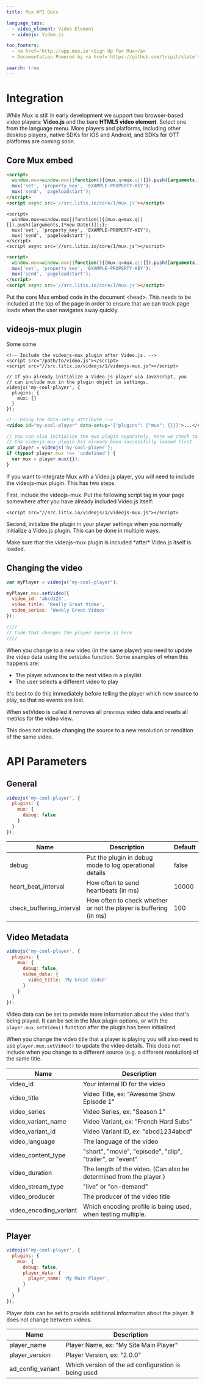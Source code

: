 ```yaml
---
title: Mux API Docs

language_tabs:
  - video_element: Video Element
  - videojs: Video.js

toc_footers:
  - <a href='http://app.mux.io'>Sign Up for Mux</a>
  - Documentation Powered by <a href='https://github.com/tripit/slate'>Slate</a>

search: true
---
```


# Integration

While Mux is still in early development we support two browser-based video players: <strong>Video.js</strong> and the bare <strong>HTML5 video element</strong>. Select one from the language menu. More players and platforms, including other desktop players, native SDKs for iOS and Android, and SDKs for OTT platforms are coming soon.

## Core Mux embed

```html
<script>
  window.mux=window.mux||function(){(mux.q=mux.q||[]).push([arguments,1*new Date()]);};
  mux('set', 'property_key', 'EXAMPLE-PROPERTY-KEY');
  mux('send', 'pageloadstart');
</script>
<script async src='//src.litix.io/core/1/mux.js'></script>
```

```
<script>
  window.mux=window.mux||function(){(mux.q=mux.q||[]).push([arguments,1*new Date()]);};
  mux('set', 'property_key', 'EXAMPLE-PROPERTY-KEY');
  mux('send', 'pageloadstart');
</script>
<script async src='//src.litix.io/core/1/mux.js'></script>
```

```html
<script>
  window.mux=window.mux||function(){(mux.q=mux.q||[]).push([arguments,1*new Date()]);};
  mux('set', 'property_key', 'EXAMPLE-PROPERTY-KEY');
  mux('send', 'pageloadstart');
</script>
<script async src='//src.litix.io/core/1/mux.js'></script>
```

Put the core Mux embed code in the document &lt;head&gt;. This needs to be included at the top of the page in order to ensure that we can track page loads when the user navigates away quickly.

## videojs-mux plugin

Some some

```videojs_html
<!-- Include the videojs-mux plugin after Video.js. -->
<script src="/path/to/video.js"></script>
<script src="//src.litix.io/videojs/1/videojs-mux.js"></script>
```


```videojs
// If you already initialize a Video.js player via JavaScript, you
// can include mux in the plugin object in settings.
videojs('my-cool-player', {
  plugins: {
    mux: {}
  }
});
```

<div class="before-video-js"></div>

```html
<!-- Using the data-setup attribute -->
<video id="my-cool-player" data-setup='{"plugins": {"mux": {}}}'>...</video>
```

<div class="before-video-js"></div>

```javascript
// You can also initialize the mux plugin separately. Here we check to make sure
// the videojs-mux plugin has already been successfully loaded first.
var player = videojs('my-cool-player');
if (typeof player.mux !== 'undefined') {
  var mux = player.mux({});
}
```

If you want to integrate Mux with a Video.js player, you will need to include the videojs-mux plugin. This has two steps.

First, include the videojs-mux. Put the following script tag in your page somewhere after you have already included Video.js itself:

`<script src="//src.litix.io/videojs/1/videojs-mux.js"></script>`

Second, initialize the plugin in your player settings when you normally initialize a Video.js plugin. This can be done in multiple ways.

<aside class="notice">Make sure that the videojs-mux plugin is included *after* Video.js itself is loaded.</aside>


## Changing the video

<div class="before-video-js"></div>

```javascript
var myPlayer = videojs('my-cool-player');

myPlayer.mux.setVideo({
  video_id: 'abcd123',
  video_title: 'Really Great Video',
  video_series: 'Weekly Great Videos'
});

////
// Code that changes the player source is here
////
```

When you change to a new video (in the same player) you need to update the video data using the `setVideo` function. Some examples of when this happens are:

* The player advances to the next video in a playlist
* The user selects a different video to play

It's best to do this immediately before telling the player which new source to play, so that no events are lost.

When setVideo is called it removes all previous video data and resets all metrics for the video view.

<aside class="notice">This does not include changing the source to a new resolution or rendition of the same video.</aside>

# API Parameters

## General

<div class="before-video-js"></div>

```javascript
videojs('my-cool-player', {
  plugins: {
    mux: {
      debug: false
    }
  }
});
```

Name	| Description	| Default
----------- | ----------- | --------
debug	| Put the plugin in debug mode to log operational details	| false
heart_beat_interval	| How often to send heartbeats (in ms) | 10000
check_buffering_interval | How often to check whether or not the player is buffering (in ms) | 100

## Video Metadata

<div class="before-video-js"></div>

```javascript
videojs('my-cool-player', {
  plugins: {
    mux: {
      debug: false,
      video_data: {
        video_title: 'My Great Video'
      }
    }
  }
});
```

Video data can be set to provide more information about the video that's being played. It can be set in the Mux plugin options, or with the `player.mux.setVideo()` function after the plugin has been initialized.

When you change the video title that a player is playing you will also need to use `player.mux.setVideo()` to update the video details. This does not include when you change to a different source (e.g. a different resolution) of the same title.

Name | Description
---- | -----------
video_id | Your internal ID for the video
video_title | Video Title, ex: "Awesome Show Episode 1"
video_series | Video Series, ex: "Season 1"
video_variant_name | Video Variant, ex: "French Hard Subs"
video_variant_id | Video Variant ID, ex: "abcd1234abcd"
video_language | The language of the video
video_content_type | "short", "movie", "episode", "clip", "trailer", or "event"
video_duration | The length of the video. (Can also be determined from the player.)
video_stream_type | "live" or "on-demand"
video_producer | The producer of the video title
video_encoding_variant | Which encoding profile is being used, when testing multiple.

## Player

<div class="before-video-js"></div>

```javascript
videojs('my-cool-player', {
  plugins: {
    mux: {
      debug: false,
      player_data: {
        player_name: 'My Main Player',
      }
    }
  }
});
```

Player data can be set to provide additional information about the player. It does not change between videos.

Name	| Description
----- | -----------
player_name | Player Name, ex: "My Site Main Player"
player_version | Player Version, ex: "2.0.0"
ad_config_variant | Which version of the ad configuration is being used
